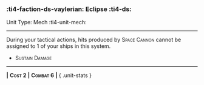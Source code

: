 ### :ti4-faction-ds-vaylerian: **Eclipse** :ti4-ds:

Unit Type: Mech :ti4-unit-mech:

---

During your tactical actions, hits produced by <span style="font-variant:small-caps;">Space Cannon</span> cannot be assigned to 1 of your ships in this system.

* <span style="font-variant:small-caps;">Sustain Damage</span> 

---

__|__ <span style="font-variant:small-caps;white-space: nowrap;">**Cost 2**</span> __|__ <span style="font-variant:small-caps;white-space: nowrap;">**Combat 6**</span> __|__
{ .unit-stats }
